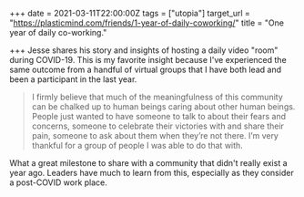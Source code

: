 +++
date = 2021-03-11T22:00:00Z
tags = ["utopia"]
target_url = "https://plasticmind.com/friends/1-year-of-daily-coworking/"
title = "One year of daily co-working."

+++
Jesse shares his story and insights of hosting a daily video "room" during COVID-19. This is my favorite insight because I've experienced the same outcome from a handful of virtual groups that I have both lead and been a participant in the last year.

> I firmly believe that much of the meaningfulness of this community can be chalked up to human beings caring about other human beings. People just wanted to have someone to talk to about their fears and concerns, someone to celebrate their victories with and share their pain, someone to ask about them when they’re not there. I’m very thankful for a group of people I was able to do that with.

What a great milestone to share with a community that didn't really exist a year ago. Leaders have much to learn from this, especially as they consider a post-COVID work place.